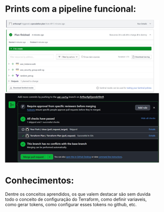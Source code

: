 # Prints com a pipeline funcional:

<img src="./assets/img1.jpeg">
<img src="./assets/img2.jpeg">

# Conhecimentos:
Dentre os conceitos aprendidos, os que valem destacar são sem duvida todo o conceito de configuração do Terraform, como definir variaveis, como gerar tokens, como configurar esses tokens no github, etc.